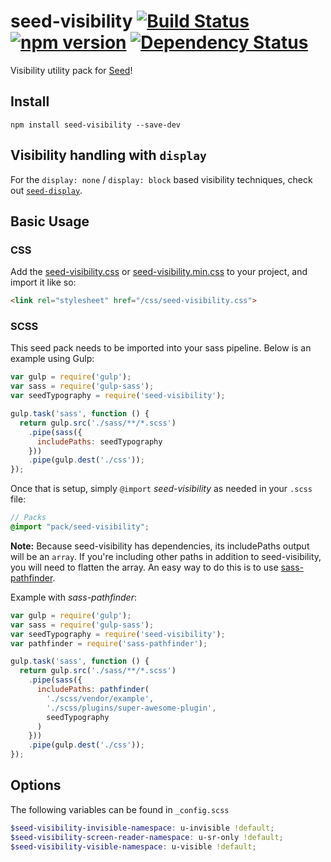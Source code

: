 # seed-visibility [![Build Status](https://travis-ci.org/helpscout/seed-visibility.svg?branch=master)](https://travis-ci.org/helpscout/seed-visibility) [![npm version](https://badge.fury.io/js/seed-visibility.svg)](https://badge.fury.io/js/seed-visibility) [![Dependency Status](https://david-dm.org/helpscout/seed-visibility.svg)](https://david-dm.org/helpscout/seed-visibility)
Visibility utility pack for [Seed](https://github.com/helpscout/seed)!

## Install
```
npm install seed-visibility --save-dev
```

## Visibility handling with `display`

For the `display: none` / `display: block` based visibility techniques, check out [`seed-display`](https://github.com/helpscout/seed-display).


## Basic Usage


### CSS
Add the [seed-visibility.css](https://github.com/helpscout/seed-visibility/blob/master/dist/seed-visibility.css) or [seed-visibility.min.css](https://github.com/helpscout/seed-visibility/blob/master/dist/seed-visibility.min.css) to your project, and import it like so:

```html
<link rel="stylesheet" href="/css/seed-visibility.css">
```

### SCSS
This seed pack needs to be imported into your sass pipeline. Below is an example using Gulp:

```javascript
var gulp = require('gulp');
var sass = require('gulp-sass');
var seedTypography = require('seed-visibility');

gulp.task('sass', function () {
  return gulp.src('./sass/**/*.scss')
    .pipe(sass({
      includePaths: seedTypography
    }))
    .pipe(gulp.dest('./css'));
});
```

Once that is setup, simply `@import` *seed-visibility* as needed in your `.scss` file:

```scss
// Packs
@import "pack/seed-visibility";
```

**Note:** Because seed-visibility has dependencies, its includePaths output will be an `array`. If you're including other paths in addition to seed-visibility, you will need to flatten the array. An easy way to do this is to use [sass-pathfinder](https://github.com/itsjonq/sass-pathfinder).

Example with *sass-pathfinder*:

```javascript
var gulp = require('gulp');
var sass = require('gulp-sass');
var seedTypography = require('seed-visibility');
var pathfinder = require('sass-pathfinder');

gulp.task('sass', function () {
  return gulp.src('./sass/**/*.scss')
    .pipe(sass({
      includePaths: pathfinder(
        './scss/vendor/example',
        './scss/plugins/super-awesome-plugin',
        seedTypography
      )
    }))
    .pipe(gulp.dest('./css'));
});
```


## Options

The following variables can be found in `_config.scss`

```scss
$seed-visibility-invisible-namespace: u-invisible !default;
$seed-visibility-screen-reader-namespace: u-sr-only !default;
$seed-visibility-visible-namespace: u-visible !default;
```
